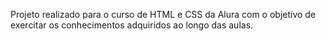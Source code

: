 Projeto realizado para o curso de HTML e CSS da Alura com o objetivo de exercitar os conhecimentos adquiridos ao longo das aulas.